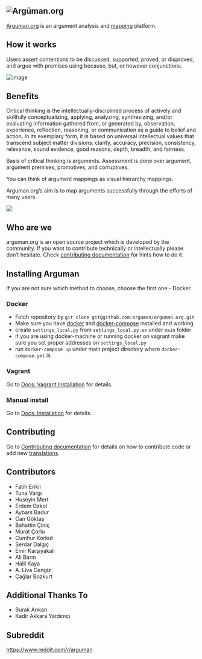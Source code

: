 ![Argüman.org](http://arguman.org/static/img/logo.png)
----
[Arguman.org](http://arguman.org) is an argument analysis and [mapping](https://en.wikipedia.org/wiki/Argument_map) platform.

## How it works

Users assert contentions to be discussed, supported, proved, or disproved, and argue with premises using because, but, or however conjunctions.

![image](https://cloud.githubusercontent.com/assets/182906/10586355/674acef0-76a4-11e5-9902-3dd7184cb0b3.png)

## Benefits

Critical thinking is the intellectually-disciplined process of actively and skillfully conceptualizing, applying, analyzing, synthesizing, and/or evaluating information gathered from, or generated by, observation, experience, reflection, reasoning, or communication as a guide to belief and action. In its exemplary form, it is based on universal intellectual values that transcend subject matter divisions: clarity, accuracy, precision, consistency, relevance, sound evidence, good reasons, depth, breadth, and fairness.

Basis of critical thinking is arguments. Assessment is done over argument, argument premises, promotives, and corruptives.

You can think of argument mappings as visual hierarchy mappings.

Arguman.org’s aim is to map arguments successfully through the efforts of many users.

![](https://upload.wikimedia.org/wikipedia/commons/thumb/9/99/Whatley.png/800px-Whatley.png)

## Who are we

arguman.org is an open source project which is developed by the community. If you want to contribute technically or intellectually please don’t hesitate.
Check [contributing documentation](CONTRIBUTING.md) for hints how to do it.


## Installing Arguman

If you are not sure which method to choose, choose the first one - Docker.

### Docker

- Fetch repository by `git clone git@github.com:arguman/arguman.org.git`
- Make sure you have [docker](http://docker.io) and [docker-compose](https://docs.docker.com/compose/install/) installed and working
- create `settings_local.py` from `settings_local.py.ex` under `main` folder
- if you are using docker-machine or running docker on vagrant make sure you set proper addresses on `settings_local.py`
- run `docker-compose up` under main project directory where `docker-compose.yml` is

### Vagrant

Go to [Docs: Vagrant Installation](docs/vagrant_installation.md) for details.
 
### Manual install

Go to [Docs: Installation](docs/installation.md) for details.

## Contributing

Go to [Contributing documentation](CONTRIBUTING.md) for details on how to contribute code or add new [translations](CONTRIBUTING.md#translations).

## Contributors

- Fatih Erikli
- Tuna Vargı
- Huseyin Mert
- Erdem Ozkol
- Aybars Badur
- Can Göktaş
- Bahattin Çiniç
- Murat Çorlu
- Cumhur Korkut
- Serdar Dalgıç
- Emir Karşıyakalı
- Ali Barın
- Halil Kaya
- A. Liva Cengiz
- Çağlar Bozkurt

## Additional Thanks To

- Burak Arıkan
- Kadir Akkara Yardımcı

## Subreddit
<https://www.reddit.com/r/arguman>